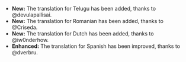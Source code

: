 * **New:** The translation for Telugu has been added, thanks to @devulapallisai.
* **New:** The translation for Romanian has been added, thanks to @Criseda.
* **New:** The translation for Dutch has been added, thanks to @iw0nderhow.
* **Enhanced:** The translation for Spanish has been improved, thanks to @dverbru.
